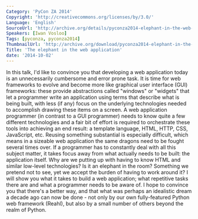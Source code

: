 ```yaml
---
Category: 'PyCon ZA 2014'
Copyright: 'http://creativecommons.org/licenses/by/3.0/'
Language: 'English'
SourceUrl: 'http://archive.org/details/pyconza2014-elephant-in-the-web-app'
Speakers: [Iwan Vosloo]
Tags: [pyconza, pyconza2014]
ThumbnailUrl: 'http://archive.org/download/pyconza2014-elephant-in-the-web-app/pyconza2014-elephant-in-the-web-app.thumbs/2%20A%20The%20elephant%20in%20the%20web%20application-_001410.jpg'
Title: 'The elephant in the web application'
date: '2014-10-02'
---
```

In this talk, I'd like to convince you that developing a web application today is an unnecessarily cumbersome and error prone task. It is time for web frameworks to evolve and become more like graphical user interface (GUI) frameworks: these provide abstractions called "windows" or "widgets" that let a programmer write an application using terms that describe what is being built, with less (if any) focus on the underlying technologies needed to accomplish drawing these items on a screen.
A web application programmer (in contrast to a GUI programmer) needs to know quite a few different technologies and a fair bit of effort is required to orchestrate these tools into achieving an end result: a template language, HTML, HTTP, CSS, JavaScript, etc. Reusing something substantial is especially difficult, which means in a sizeable web application the same dragons need to be fought several times over. If a programmer has to constantly deal with all this subject matter, it takes focus away from what actually needs to be built: the application itself.
Why are we putting up with having to know HTML and similar low-level technologies? Is it an elephant in the room? Something we pretend not to see, yet we accept the burden of having to work around it?
I will show you what it takes to build a web application; what repetitive tasks there are and what a programmer needs to be aware of. I hope to convince you that there's a better way, and that what was perhaps an idealistic dream a decade ago can now be done - not only by our own fully-featured Python web framework (Reahl), but also by a small number of others beyond the realm of Python.